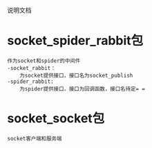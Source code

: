 说明文档
# socket_spider_rabbit包
    作为socket和spider的中间件
    -socket_rabbit：
        为socket提供接口，接口名为socket_publish
    -spider_rabbit:
        为spider提供接口，接口为回调函数，接口名待定= =

# socket_socket包
    socket客户端和服务端
